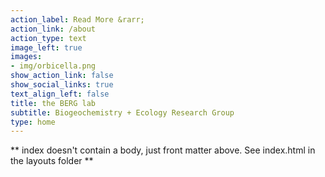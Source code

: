 ```yaml
---
action_label: Read More &rarr;
action_link: /about
action_type: text
image_left: true
images:
- img/orbicella.png
show_action_link: false
show_social_links: true
text_align_left: false
title: the BERG lab
subtitle: Biogeochemistry + Ecology Research Group
type: home
---
```


\*\* index doesn't contain a body, just front matter above. See index.html in the layouts folder \*\*

